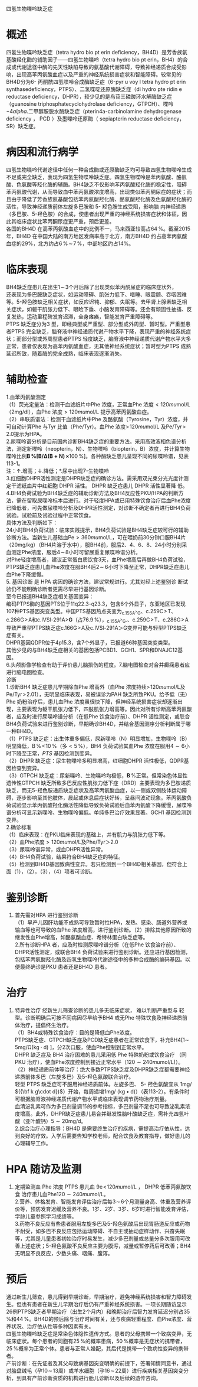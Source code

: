 四氢生物喋呤缺乏症  
# 概述  
四氢生物喋呤缺乏症（tetra hydro bio pt erin deficiency，BH4D）是芳香族氨基酸羟化酶的辅助因子——四氢生物喋呤（tetra hydro bio pt erin，BH4）的合成或代谢途径中酶的先天性缺陷导致的氨基酸代谢障碍，导致神经递质合成受影响，出现高苯丙氨酸血症以及严重的神经系统损害症状和智能障碍。较常见的BH4D分为6- 丙酮酰四氢喋呤合成酶缺乏症（6-pyr u voy l tetra hydro pt erin synthasedeficiency，PTPS）、二氢喋啶还原酶缺乏症（di hydro pte ridin e reductase deficiency，DHPR），较少见的是鸟苷三磷酸环水解酶缺乏症（guanosine triphosphatecyclohydrolase deficiency，GTPCH）、喋呤${\mathrm{-}}4alpha\mathrm{.}$二甲醇胺脱水酶缺乏症（pterin4a-carbinolamine dehydrogenase deficiency ， PCD ）及墨喋呤还原酶（ sepiapterin reductase deficiency，SR）缺乏症。  
# 病因和流行病学  
四氢生物喋呤代谢途径中任何一种合成酶或还原酶缺乏均可导致四氢生物喋呤生成不足或完全缺乏，表现为四氢生物喋呤缺乏症。四氢生物喋呤是苯丙氨酸、酪氨酸、色氨酸等羟化酶的辅酶。BH4缺乏不仅影响苯丙氨酸羟化酶的稳定性，阻碍苯丙氨酸代谢，从而导致血中苯丙氨酸浓度增高，出现类似苯丙酮尿症的症状；而且由于降低了芳香族氨基酸包括苯丙氨酸羟化酶、酪氨酸羟化酶及色氨酸羟化酶的活性，导致神经递质前体左旋多巴胺和 5- 羟色胺生成受阻，影响脑 内神经递质（多巴胺、5-羟色胺）的合成，使患者出现严重的神经系统损害症状和体征，因此其临床症状比苯丙酮尿症更严重，预后更差。  
各国的BH4D 在高苯丙氨酸血症中的比例不一，马来西亚较高占$64\,\%$。截至2015 年，BH4D 在中国大陆的南方地区发病率高于北方，南方BH4D 约占高苯丙氨酸血症的$29\%$，北方约占$6\,\%\!\sim\!7\,\%$，中部地区约占$14\%$。  
# 临床表现  
BH4缺乏症患儿在出生$1\!\sim\!3$个月后除了出现类似苯丙酮尿症的临床症状外，  
还表现为多巴胺缺乏症状，如运动障碍、肌张力低下、嗜睡、眼震颤、吞咽困难 等。5-羟色胺缺乏相关症状，如反应迟钝、抑郁、失眠等。去甲肾上腺素缺乏相关症状，如躯干肌张力低下、眼睑下垂、小脑发育障碍等。还会有顽固性抽搐、反复发热，运动里程碑发育迟滞，全身瘫痪，智能发育严重障碍等。  
PTPS 缺乏症分为3 型，即经典型或严重型、部分型或外周型、暂时型。严重型患者PTPS 完全缺乏，脑脊液中神经递质代谢产物水平下降，表现严重的神经系统症状；而部分型或外周型患者PTPS 轻度缺乏，脑脊液中神经递质代谢产物水平大多正常，患者仅表现为高苯丙氨酸血症，无其他神经系统症状；暂时型为PTPS 成熟延迟所致，随着酶的完全成熟，临床表现逐渐消失。  
# 辅助检查  
1.血苯丙氨酸测定  
（1）荧光定量法：检测干血滤纸片中Phe 浓度，正常血Phe 浓度${<}120mu\mathrm{mol}/\mathrm{L}$（2mg/dl），血Phe 浓度${>}120mu\mathrm{mol}/\mathrm{L}$ 提示高苯丙氨酸血症。  
（2）串联质谱法：检测干血滤纸片中Phe 及酪氨酸（Tyrosine，Tyr）浓度，并可自动计算Phe 与Tyr 比值（Phe/Tyr）。血Phe 浓度$>\!120mu\mathrm{mol}/\mathrm{L}$ 及$\mathrm{Pe}/\mathrm{Tyr}\!>\!2.0$提示为HPA。  
2.尿喋呤谱分析是目前国内诊断BH4缺乏症的重要方法。采用高效液相色谱分析法，测定新喋呤（neopterin，N）、生物喋呤（biopterin，B）浓度，并计算生物喋呤比例$\mathbf{B\,\%[B/\Delta(B+N)\,\times}100\,\%]$。各种酶缺乏患儿呈现不同的尿喋呤谱，见表113-1。  
注：↑.增高；↓.降低；\*.尿中出现7-生物喋呤  
3.红细胞DHPR活性测定是DHPR缺乏症的确诊方法。需采用双光束分光光度计测定干滤纸血片中红细胞 DHPR 活性。 DHPR 缺乏症患儿 DHPR 活性显著降 低。  
4.BH4负荷试验为BH4缺乏症的辅助诊断方法及BH4反应性PKU/HPA的判断方法，需在留取尿喋呤标本后进行。对于轻度HPA或已用特殊饮食治疗后血Phe浓度已降低者，可先做尿喋呤分析及DHPR活性测定，对诊断不确定者再进行BH4负荷试验。试验前及试验过程中正常饮食。  
具体方法及判断如下：  
24小时BH4负荷试验：临床实践提示，BH4负荷试验是BH4缺乏症较可行的辅助诊断方法。当新生儿基础血$\mathrm{Pe}{>}360mu\mathrm{mol}/\mathrm{L}$，可在喂奶前30分钟口服BH4片（$20\mathrm{mg/kg}$）（BH4片溶于水中），服BH4前，服后2、4、6、8、24小时分别采血测定Phe浓度，服后$4\!\sim\!8$小时可留尿重复尿喋呤谱分析。  
对Phe轻度增高者，建议正常蛋白质饮食3天，血Phe增高后再做BH4负荷试验，PTPS缺乏症患儿血Phe浓度在服BH4后$2\!\sim\!\!6$小时下降至正常，DHPR缺乏症患儿血Phe下降缓慢。  
5. 基因诊断 是 HPA 病因的确诊方法，建议常规进行。尤其对经上述鉴别诊 断试验仍不能明确诊断者更需尽早进行基因诊断。  
至今已报道BH4缺乏症相关基因变异：  
编码PTPS酶的基因PTS位于11q22.3-q23.3，包含6个外显子，东亚地区已发现107种PTS基因突变类型。中国PTS基因热点突变为$_{\mathrm{c.155A^{>}G}}$、$\mathrm{c}.259\mathrm{C}\!>\!\mathrm{T}$、$\mathrm{c.286G\!>\!A}$和c.IVSl-291A${\mathrm{>}}\mathbf{G}$（占$76.9\,\%$），$_{\mathrm{c.155A^{>}G}}.$、$\mathrm{c}.259\mathrm{C}\!>\!\mathrm{T}$、$\mathrm{c.286G\!>\!A}$导致严重型PTPS缺乏症$\mathrm{c.166G\!>\!A}$及c.IVSl-291A＞G变异可能与轻型PTPS缺乏症有关。  
DHPR基因QDPR位于4p15.3，含7个外显子，已报道66种基因突变类型。  
其他少见的与BH4缺乏症相关的基因包括PCBD1、GCH1、SPR和DNAJC12基因。  
6.头颅影像学检查有助于评价患儿脑损伤的程度。7.脑电图检查对合并癫痫患者应进行脑电图检查。  
诊断  
1.诊断BH4 缺乏症患儿早期除血Phe 增高外（血Phe 浓度持续$>\!120mu\mathrm{mol}/\mathrm{L}$及$\mathrm{\mathrm{Pe}/T y r}\!>\!2.01$），无明显临床表现，易被误诊为PAH 缺乏所致PKU。给予低（无）Phe 奶粉治疗后，患儿血Phe 浓度虽很快下降，但神经系统损害症状却逐渐出现，主要表现为躯干肌张力低下，四肢肌张力增高等。因此对所有诊断高苯丙氨酸者，应及时进行尿喋呤谱分析（在低Phe 饮食治疗前）、DHPR 活性测定，或联合BH4负荷试验来进行鉴别诊断，早期确诊BH4D，并结合基因测序分析判断属于哪一种BH4D。  
（1）PTPS 缺乏症：出生体重多偏低，尿新喋呤（N）明显增加，生物喋呤（B）明显降低，$\mathrm{B}\,\%\!<\!10\,\%$（多${<}5\,\%$），BH4 负荷试验其血Phe 浓度在服用$4{\sim}6$小时下降至正常，${P T S}$ 基因检测到变异。  
（2）DHPR 缺乏症：尿生物喋呤多明显增高，红细胞DHPR 活性极低，QDPR基因检查到变异。  
（3）GTPCH 缺乏症：尿新喋呤、生物喋呤均极低，$\mathbf{B}\,\%$正常。但常染色体显性遗传性GTPCH 缺乏所致多巴反应性肌张力低下症（DRD）主要表现为多巴胺递质缺乏，而无5-羟色胺递质缺乏症状及高苯丙氨酸血症，以一侧或双侧肢体运动障碍，逐步影响至其他肢体，晨起或休息后症状好转，呈昼间波动现象。苯丙氨酸负荷试验显示苯丙氨酸羟化酶活性降低导致负荷试验后血苯丙氨酸下降缓慢，尿喋呤谱分析可显示新喋呤、生物喋呤偏低。单纯多巴治疗效果显著。GCH1 基因检测到变异。  
2.确诊标准  
（1）临床表现：在PKU临床表现的基础上，并有肌力与肌张力低下等。  
（2）血Phe浓度${>}120mu\mathrm{mol}/\mathrm{L}$及Phe/Tyr＞2.0  
（3）尿喋呤谱异常，或血DHPR活性异常。  
（4）BH4负荷试验，结果符合BH4缺乏症的特征。  
（5）检测到BH4D基因致病性变异。若只检测到一个BH4D相关基因，但符合上面（1），（2），（3），（4）项者可诊断。  
# 鉴别诊断  
1. 首先需对HPA 进行鉴别诊断  
（1）早产儿因肝功能不成熟可导致暂时性HPA，发热、感染、肠道外营养或输血等也可导致的血Phe 浓度增高，进行鉴别诊断。（2）排除其他原因所致的继发性血Phe增高，如酪氨酸血症、希特林蛋白缺乏症等。  
2.所有诊断HPA 者，应及时检测尿喋呤谱分析（在低Phe 饮食治疗前）、DHPR活性测定，或联合BH4 负荷试验来进行鉴别诊断。还应进行基因检测，包括苯丙氨酸羟化酶及四氢生物喋呤代谢途径中的多种合成酶的编码基因。以便最终确诊是PKU 患者还是BH4D 患者。  
# 治疗  
1. 特异性治疗 经新生儿筛查诊断的患儿多无临床症状， 难以判断严重型与 轻型。诊断明确后可按不同病因尽早给予BH4 或无Phe 特殊饮食及神经递质前体治疗，提倡终生治疗。  
（1）BH4或特殊饮食治疗：目的是降低血Phe浓度。  
PTPS缺乏症、GTPCH缺乏症及PCD缺乏症患者在正常饮食下，补充$\mathrm{BH4}[1\mathrm{\sim}$ $5\mathrm{mg/\Omega(kg\cdot d)}\ ]$，分2次口服，使血Phe控制到正常水平。  
DHPR 缺乏症及 BH4 治疗困难的患儿采用低 Phe 特殊奶粉或饮食治疗 （同 PKU 治疗），使血Phe浓度控制到接近正常水平（$120{\sim}240mu\mathrm{mol}/\mathrm{L})$）。  
（2）神经递质前体等治疗：绝大多数PTPS缺乏症及DHPR缺乏症都需要神经递质前体多巴（左旋多巴）及5-羟色氨酸联合治疗。  
轻型 PTPS 缺乏症可不服用神经递质前体。左旋多巴、 5- 羟色氨酸宜从 $1\mathrm{mg/}$ $({\bf k g\cdot d})$）开始，每周递增${{1\mathrm{m}\mathrm{g}}/\mathrm{~\left(\mathrm{kg}\bullet\mathrm{d}\right)}}$）（表113-2）。有条件时可根据脑脊液神经递质代谢产物水平或临床表现调节药物治疗剂量。  
血清泌乳素可作为多巴剂量调节的参考指标，多巴剂量不足也可导致泌乳素浓度增高。此外，DHPR缺乏症患儿易合并继发性脑叶酸缺乏症，需补充四氢叶酸（亚叶酸钙）$5{\sim}20\mathrm{mg/d}$。  
2.综合治疗心理指导：BH4D 是需要终生治疗的疾病，需提高治疗依从性，达到良好的疗效。入学后需要告知学校老师，配合饮食及教育指导，做好患儿的心理辅导工作。  
# HPA 随访及监测  
1. 定期监测血 Phe 浓度 PTPS 患儿血 $\mathrm{9}\mathrm{e}\!<\!120mu\mathrm{mol}/\mathrm{L}$ ， DHPR 低苯丙氨酸饮食 治疗患儿血Ph$\mathrm{e}120{\sim}240mu\mathrm{mol}/\mathrm{L}$。  
2.营养、体格发育、智能发育评估治疗后每$3\!\sim\!6$个月测量身高、体重及营养评价等，预防发育迟缓及营养不良。1岁、2岁、3岁、6岁时进行智能发育评估，学龄儿童参照学习成绩等。  
3.药物不良反应有些患者服用左旋多巴及5-羟色氨酸后出现胃肠道反应或药物不耐受，如多巴不良反应包括运动障碍、不自主或抽动症样动作、兴奋失眠等，尤其是儿童患者初始治疗时易发生，减少多巴剂量或总量分多次服用可改善上述症状；5-羟色氨酸不良反应主要为腹泻，减量或暂停药后可改善；BH4无明显不良反应，少数头痛、咽痛、腹泻。  
# 预后  
通过新生儿筛查，患儿得到早期诊断，早期治疗，避免神经系统损害和智力障碍发生。但也有患者在新生儿早期治疗后仍有严重神经系统损害。一项长期随访显示26例PTPS缺乏者早期治疗（出生2个月内）和晚期治疗后智力发育延迟分别占$35\,\%$和$44\,\%$。BH4D的预后除与治疗时间有关，还与疾病轻重程度、血Phe浓度、营养状况、治疗依从性等多种因素有关。  
四氢生物喋呤缺乏症是常染色体隐性遗传方式。患者的父母携带一个致病变异，无临床症状。每个患者的同胞有$25\,\%$的概率患病，$50\,\%$概率是无症状的携带者，$25\,\%$概率为正常个体。患者与正常人婚配，其后代是携带一个致病性变异的携带者。  
产前诊断：在先证者及其父母致病基因突变明确的前提下，签署知情同意书，通过对胎盘绒毛（孕$10\!\sim\!13$周）或羊水细胞（孕$16\!\sim\!22$周）进行疾病相关基因突变分析，到具有产前诊断资质的机构进行胎儿诊断以及后续的遗传咨询。  
